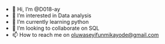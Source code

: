 - 👋 Hi, I’m @D018-ay
- 👀 I’m interested in Data analysis
- 🌱 I’m currently learning python
- 💞️ I’m looking to collaborate on SQL
- 📫 How to reach me on oluwaseyifunmikayode@gmail.com

<!---
D018-ay/D018-ay is a ✨ special ✨ repository because its `README.md` (this file) appears on your GitHub profile.
You can click the Preview link to take a look at your changes.
--->
